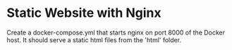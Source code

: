 # Static Website with Nginx

Create a docker-compose.yml that starts nginx on port 8000 of the Docker host. 
It should serve a static html files from the 'html' folder.

